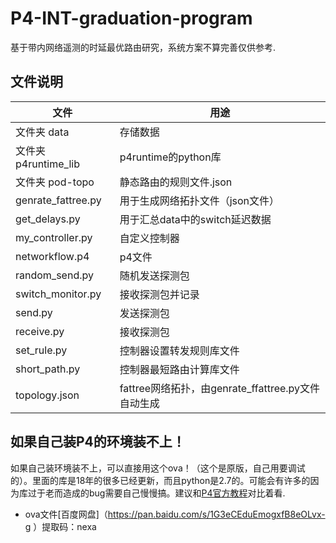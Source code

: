 # P4-INT-graduation-program
基于带内网络遥测的时延最优路由研究，系统方案不算完善仅供参考.
## 文件说明
|文件|用途|
|-|-|
|文件夹 data|存储数据|
|文件夹 p4runtime_lib|p4runtime的python库|
|文件夹 pod-topo|      静态路由的规则文件.json|
|genrate_fattree.py|    用于生成网络拓扑文件（json文件）|
|get_delays.py|         用于汇总data中的switch延迟数据|
|my_controller.py|      自定义控制器|
|networkflow.p4|       p4文件|
|random_send.py|       随机发送探测包|
|switch_monitor.py|     接收探测包并记录|
|send.py     |         发送探测包|
|receive.py |           接收探测包|
|set_rule.py|           控制器设置转发规则库文件|
|short_path.py|        控制器最短路由计算库文件|
|topology.json|       fattree网络拓扑，由genrate_ffattree.py文件自动生成|
## 如果自己装P4的环境装不上！
如果自己装环境装不上，可以直接用这个ova！（这个是原版，自己用要调试的）。里面的库是18年的很多已经更新，而且python是2.7的。可能会有许多的因为库过于老而造成的bug需要自己慢慢搞。建议和[P4官方教程](https://github.com/p4lang/tutorials)对比着看.
* ova文件[百度网盘]（https://pan.baidu.com/s/1G3eCEduEmogxfB8eOLvx-g ）提取码：nexa
